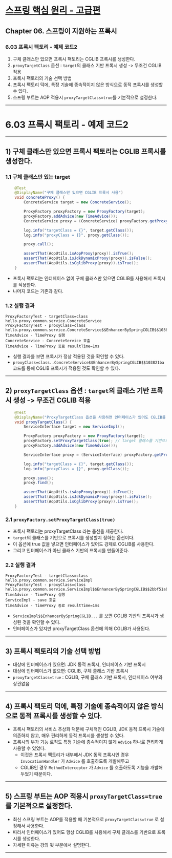 # <a href = "../README.md" target="_blank">스프링 핵심 원리 - 고급편</a>
## Chapter 06. 스프링이 지원하는 프록시
### 6.03 프록시 팩토리 - 예제 코드2
1) 구체 클래스만 있으면 프록시 팩토리는 CGLIB 프록시를 생성한다.
2) `proxyTargetClass` 옵션 : `target`의 클래스 기반 프록시 생성 -> 무조건 CGLIB 적용
3) 프록시 팩토리의 기술 선택 방법
4) 프록시 팩토리 덕에, 특정 기술에 종속적이지 않은 방식으로 동적 프록시를 생성할 수 있다.
5) 스프링 부트는 AOP 적용시 `proxyTargetClass=true`를 기본적으로 설정한다.

---

# 6.03 프록시 팩토리 - 예제 코드2

---

## 1) 구체 클래스만 있으면 프록시 팩토리는 CGLIB 프록시를 생성한다.

### 1.1 구체 클래스만 있는 target
```java
    @Test
    @DisplayName("구체 클래스만 있으면 CGLIB 프록시 사용")
    void concreteProxy() {
        ConcreteService target = new ConcreteService();

        ProxyFactory proxyFactory = new ProxyFactory(target);
        proxyFactory.addAdvice(new TimeAdvice());
        ConcreteService proxy = (ConcreteService) proxyFactory.getProxy();

        log.info("targetClass = {}", target.getClass());
        log.info("proxyClass = {}", proxy.getClass());

        proxy.call();

        assertThat(AopUtils.isAopProxy(proxy)).isTrue();
        assertThat(AopUtils.isJdkDynamicProxy(proxy)).isFalse();
        assertThat(AopUtils.isCglibProxy(proxy)).isTrue();
    }
```
- 프록시 팩토리는 인터페이스 없이 구체 클래스만 있으면 CGLIB를 사용해서 프록시를 적용한다.
- 나머지 코드는 기존과 같다.

### 1.2 실행 결과
```shell
ProxyFactoryTest - targetClass=class hello.proxy.common.service.ConcreteService
ProxyFactoryTest - proxyClass=class hello.proxy.common.service.ConcreteService$$EnhancerBySpringCGLIB$$103821ba
TimeAdvice - TimeProxy 실행
ConcreteService - ConcreteService 호출
TimeAdvice - TimeProxy 종료 resultTime=1ms
```
- 실행 결과를 보면 프록시가 정상 적용된 것을 확인할 수 있다.
- `proxyClass=class..ConcreteService$$EnhancerBySpringCGLIB$$103821ba` 코드를 통해 CGLIB 프록시가 적용된 것도 확인할 수 있다.

---

## 2) `proxyTargetClass` 옵션 : `target`의 클래스 기반 프록시 생성 -> 무조건 CGLIB 적용
```java
    @Test
    @DisplayName("ProxyTargetClass 옵션을 사용하면 인터페이스가 있어도 CGLIB를 사용하고, 클래스 기반 프록시 사용")
    void proxyTargetClass() {
        ServiceInterface target = new ServiceImpl();

        ProxyFactory proxyFactory = new ProxyFactory(target);
        proxyFactory.setProxyTargetClass(true); // target 클래스를 기반으로 프록시를 생성 -> CGLIB 기술 적용됨
        proxyFactory.addAdvice(new TimeAdvice());

        ServiceInterface proxy = (ServiceInterface) proxyFactory.getProxy();

        log.info("targetClass = {}", target.getClass());
        log.info("proxyClass = {}", proxy.getClass());

        proxy.save();
        proxy.find();

        assertThat(AopUtils.isAopProxy(proxy)).isTrue();
        assertThat(AopUtils.isJdkDynamicProxy(proxy)).isFalse();
        assertThat(AopUtils.isCglibProxy(proxy)).isTrue();
    }
```

### 2.1 `proxyFactory.setProxyTargetClass(true)`
- 프록시 팩토리는 proxyTargetClass 라는 옵션을 제공한다.
- `target`의 클래스를 기반으로 프록시를 생성할지 정하는 옵션이다.
- 이 옵션에 true 값을 넣으면 인터페이스가 있어도 강제로 CGLIB를 사용한다.
- 그리고 인터페이스가 아닌 클래스 기반의 프록시를 만들어준다.

### 2.2 실행 결과
```shell
ProxyFactoryTest - targetClass=class hello.proxy.common.service.ServiceImpl
ProxyFactoryTest - proxyClass=class hello.proxy.common.service.ServiceImpl$$EnhancerBySpringCGLIB$$2bbf51ab
TimeAdvice - TimeProxy 실행
ServiceImpl - save 호출
TimeAdvice - TimeProxy 종료 resultTime=1ms
```
- `ServiceImpl$$EnhancerBySpringCGLIB...` 를 보면 CGLIB 기반의 프록시가 생성된 것을 확인할 수 있다.
- 인터페이스가 있지만 proxyTargetClass 옵션에 의해 CGLIB가 사용된다.

---

## 3) 프록시 팩토리의 기술 선택 방법

- 대상에 인터페이스가 있으면: JDK 동적 프록시, 인터페이스 기반 프록시
- 대상에 인터페이스가 없으면: CGLIB, 구체 클래스 기반 프록시
- `proxyTargetClass=true` : CGLIB, 구체 클래스 기반 프록시, 인터페이스 여부와 상관없음

---

## 4) 프록시 팩토리 덕에, 특정 기술에 종속적이지 않은 방식으로 동적 프록시를 생성할 수 있다.
- 프록시 팩토리의 서비스 추상화 덕분에 구체적인 CGLIB, JDK 동적 프록시 기술에 의존하지 않고, 매우
편리하게 동적 프록시를 생성할 수 있다.
- 프록시의 부가 기능 로직도 특정 기술에 종속적이지 않게 `Advice` 하나로 편리하게 사용할 수 있었다.
  - 이것은 프록시 팩토리가 내부에서 JDK 동적 프록시인 경우 `InvocationHandler` 가 `Advice` 를
  호출하도록 개발해두고
  - CGLIB인 경우 `MethodInterceptor` 가 `Advice` 를 호출하도록 기능을 개발해두었기 때문이다.

---

## 5) 스프링 부트는 AOP 적용시 `proxyTargetClass=true`를 기본적으로 설정한다.
- 최신 스프링 부트는 AOP를 적용할 때 기본적으로 `proxyTargetClass=true` 로 설정해서 사용한다.
- 따라서 인터페이스가 있어도 항상 CGLIB를 사용해서 구체 클래스를 기반으로 프록시를 생성한다.
- 자세한 이유는 강의 뒷 부분에서 설명한다.

---

